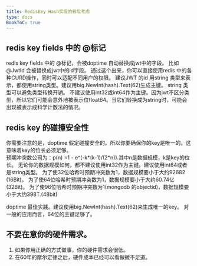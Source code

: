```yaml
---
title: RedisKey Hash实现的背后考虑
type: docs
BookToC: true
---
```


## redis key fields 中的 @标记
redis key fields 中的 @标记，会被doptime 自动替换成jwt中的字段。 比如 @JwtId 会被替换成jwt中的id字段。
通过这个出来，你可以直接使用redis 中的各种CURD操作，同时可以适配不同用户的权限。
建议JWT 的id 用string 类型来表示，都使用string类型。建议用big.NewInt(hash).Text(62)生成主键。
string 类型可以避免类型转换开销。
不建议使用int32或int64作为主键。因为jwt不区分类型，所以它们可能会意外地被表示位float64。当它们转换成为string时，可能会出现被表示成科学计数法的情况。

## redis key 的碰撞安全性
你需要注意的是，doptime 假定碰撞安全的。所以你要确保你的key是唯一的。这意味着key的位长必须足够。  
预期冲突数公司为：p(n) =1 - e^(-k*(k-1)/(2*n)).其中n是数据规模，k是key的位长。
无论你的数据规模如何，都不建议使用int32作为主键。建议使用int64或者是string类型。
为了使32位哈希时预期冲突数为1，数据规模要小于大约92682 (16Bit)。
为了使64位哈希时预期冲突数为1，数据规模要小于大约60.74亿 (32Bit)。
为了使96位哈希时预期冲突数为1(mongodb 的objectid)，数据规模要小于大约398T.(48bit) 

doptime 最佳实践。建议使用big.NewInt(hash).Text(62)来生成唯一的key。
对一般的应用而言，64位的主键足够了。

## 不要在意你的硬件需求。
1. 如果你用正确的方式做事，你的硬件需求会很低。
2. 在60年的摩尔定律之后，硬件成本已经可以看做微不足道。